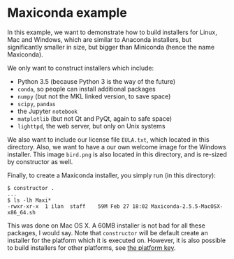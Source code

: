 Maxiconda example
=================

In this example, we want to demonstrate how to build installers for
Linux, Mac and Windows, which are similar to Anaconda installers, but
significantly smaller in size, but bigger than Miniconda (hence the name
Maxiconda).

We only want to construct installers which include:
  - Python 3.5 (because Python 3 is the way of the future)
  - `conda`, so people can install additional packages
  - `numpy` (but not the MKL linked version, to save space)
  - `scipy`, `pandas`
  - the Jupyter `notebook`
  - `matplotlib` (but not Qt and PyQt, again to safe space)
  - `lighttpd`, the web server, but only on Unix systems

We also want to include our license file `EULA.txt`, which located in
this directory.
Also, we want to have a our own welcome image for the Windows installer.
This image `bird.png` is also located in this directory, and is re-sized
by constructor as well.

Finally, to create a Maxiconda installer, you simply run (in this directory):

    $ constructor .
    ...
    $ ls -lh Maxi*
    -rwxr-xr-x  1 ilan  staff    59M Feb 27 18:02 Maxiconda-2.5.5-MacOSX-x86_64.sh

This was done on Mac OS X.
A 60MB installer is not bad for all these packages, I would say.
Note that `constructor` will be default create an installer for the platform
which it is executed on.  However, it is also possible to build installers
for other platforms, see <a href="../../CONSTRUCT.md">the platform key</a>.
